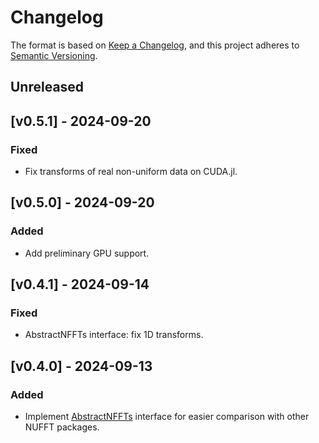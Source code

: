 # Changelog

The format is based on [Keep a Changelog](https://keepachangelog.com/en/1.1.0/),
and this project adheres to [Semantic Versioning](https://semver.org/spec/v2.0.0.html).

## Unreleased

## [v0.5.1] - 2024-09-20

### Fixed

- Fix transforms of real non-uniform data on CUDA.jl.

## [v0.5.0] - 2024-09-20

### Added

- Add preliminary GPU support.

## [v0.4.1] - 2024-09-14

### Fixed

- AbstractNFFTs interface: fix 1D transforms.

## [v0.4.0] - 2024-09-13

### Added

- Implement [AbstractNFFTs](https://juliamath.github.io/NFFT.jl/stable/abstract/)
  interface for easier comparison with other NUFFT packages.
